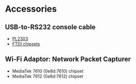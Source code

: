 
# Accessories

## USB-to-RS232 console cable


- [PL2303](http://www.prolific.com.tw/US/ShowProduct.aspx?p_id=225&pcid=41) 
- [FTDI chipsets](https://ftdichip.com/drivers/)


## Wi-Fi Adaptor: Network Packet Capturer

- MediaTek 7610 (0e8d:7610) chipset
- MediaTek 7612 (0e8d:7612) chipset


